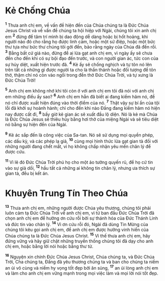 # Kẻ Chống Chúa
<sup><b>1</b></sup> Thưa anh chị em, về vấn đề hiện đến của Chúa chúng ta là Ðức Chúa Jesus Christ và về vấn đề chúng ta hội hiệp với Ngài, chúng tôi xin anh chị em <sup><b>2</b></sup> đừng để tâm trí mình bị dao động dễ dàng hoặc bị hốt hoảng, khi người nào đó cho rằng họ được linh cảm, hoặc một sứ điệp, hoặc một bức thư tựa như bức thư chúng tôi gởi đến, bảo rằng ngày của Chúa đã đến rồi. <sup><b>3</b></sup> Bằng bất cứ giá nào, đừng để ai lừa gạt anh chị em, vì ngày ấy sẽ chưa đến cho đến khi có sự bội đạo đến trước, và con người gian ác, tức con của sự hủy diệt, xuất hiện trước đã. <sup><b>4</b></sup> Kẻ ấy sẽ chống nghịch và tự tôn nó lên trên tất cả những gì được người ta cho là thần thánh hoặc đối tượng để tôn thờ, thậm chí nó còn vào ngồi trong đền thờ Ðức Chúa Trời, và tự xưng là Ðức Chúa Trời!

<sup><b>5</b></sup> Anh chị em không nhớ khi tôi còn ở với anh chị em tôi đã nói với anh chị em những điều ấy sao? <sup><b>6</b></sup> Anh chị em hẳn đã biết ai đang kiềm hãm nó, để nó chỉ được xuất hiện đúng vào thời điểm của nó. <sup><b>7</b></sup> Thật vậy sự bí ẩn của tội lỗi đã khởi sự hoành hành; chỉ cho đến khi nào Ðấng đang kiềm hãm nó hiện nay được cất đi, <sup><b>8</b></sup> bấy giờ kẻ gian ác sẽ xuất đầu lộ diện. Nó là kẻ mà Chúa là Ðức Chúa Jesus sẽ thiêu hủy bằng hơi thở của miệng Ngài và sẽ tiêu diệt nó bằng sự hiện đến của Ngài.

<sup><b>9</b></sup> Kẻ ác sắp đến là công việc của Sa-tan. Nó sẽ sử dụng mọi quyền phép, các dấu kỳ, và các phép lạ giả, <sup><b>10</b></sup> cùng mọi hình thức lừa gạt gian tà đối với những người đang chết mất, vì họ không chấp nhận yêu mến chân lý để được cứu.

<sup><b>11</b></sup> Vì lẽ đó Ðức Chúa Trời phú họ cho một ảo tưởng quyến rủ, để họ cứ tin vào sự giả dối, <sup><b>12</b></sup> hầu tất cả những ai không tin chân lý, nhưng ưa thích sự gian tà, đều bị kết án.


# Khuyên Trung Tín Theo Chúa
<sup><b>13</b></sup> Thưa anh chị em, những người được Chúa yêu thương, chúng tôi phải luôn cảm tạ Ðức Chúa Trời về anh chị em, vì từ ban đầu Ðức Chúa Trời đã chọn anh chị em để hưởng ơn cứu rỗi bởi sự thánh hóa của Ðức Thánh Linh và đức tin vào chân lý. <sup><b>14</b></sup> Vì ơn cứu rỗi đó, Ngài đã dùng Tin Mừng của chúng tôi kêu gọi anh chị em, để anh chị em được hưởng vinh hiển của Chúa chúng ta là Ðức Chúa Jesus Christ. <sup><b>15</b></sup> Vì thế thưa anh chị em, hãy đứng vững và hãy giữ chặt những truyền thống chúng tôi đã dạy cho anh chị em, hoặc bằng lời nói hoặc bằng thư từ.

<sup><b>16</b></sup> Nguyện xin chính Ðức Chúa Jesus Christ, Chúa chúng ta, và Ðức Chúa Trời, Cha chúng ta, Ðấng đã yêu thương chúng ta và ban cho chúng ta niềm an ủi vô cùng và niềm hy vọng tốt đẹp bởi ân sủng, <sup><b>17</b></sup> an ủi lòng anh chị em và làm cho anh chị em vững mạnh trong mọi việc làm và mọi lời nói tốt đẹp.